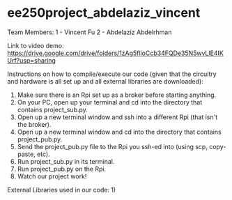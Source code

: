 # ee250project_abdelaziz_vincent

Team Members:
1 - Vincent Fu
2 - Abdelaziz Abdelrhman

Link to video demo:
https://drive.google.com/drive/folders/1zAg5flioCcb34FQDe35N5wvLlE4IKUrf?usp=sharing

Instructions on how to compile/execute our code (given that the circuitry and hardware is all set up and all external libraries are downloaded):
1) Make sure there is an Rpi set up as a broker before starting anything.
2) On your PC, open up your terminal and cd into the directory that contains project_sub.py.
3) Open up a new terminal window and ssh into a different Rpi (that isn't the broker).
4) Open up a new terminal window and cd into the directory that contains project_pub.py.
5) Send the project_pub.py file to the Rpi you ssh-ed into (using scp, copy-paste, etc).
6) Run project_sub.py in its terminal.
7) Run project_pub.py on the Rpi. 
9) Watch our project work!

External Libraries used in our code:
1)
